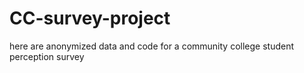 # CC-survey-project

here are anonymized data and code for a community college student perception survey
